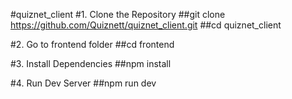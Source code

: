 #quiznet_client
#1. Clone the Repository
##git clone https://github.com/Quiznett/quiznet_client.git
##cd quiznet_client

#2. Go to frontend folder
##cd frontend

#3. Install Dependencies
##npm install

#4. Run Dev Server
##npm run dev
